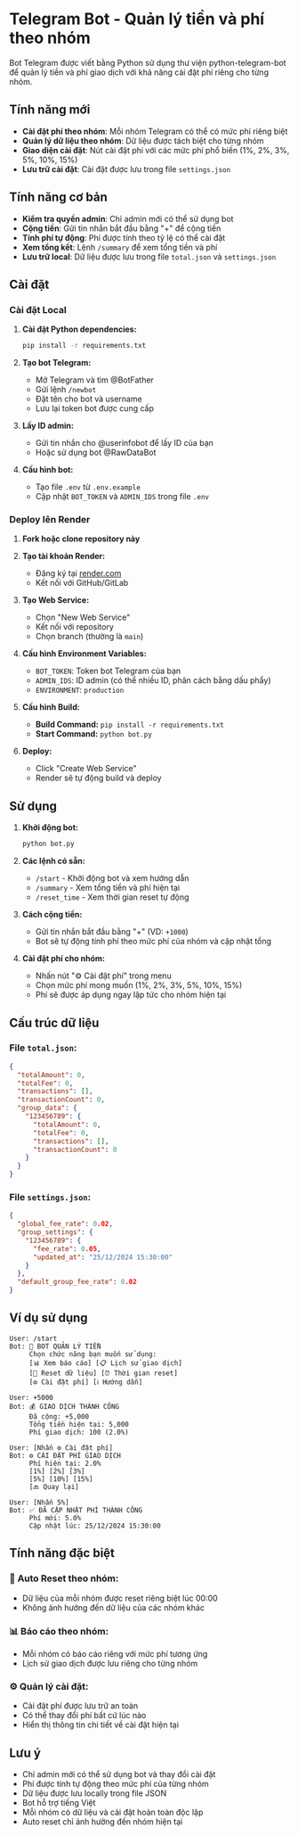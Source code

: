 # Telegram Bot - Quản lý tiền và phí theo nhóm

Bot Telegram được viết bằng Python sử dụng thư viện python-telegram-bot để quản lý tiền và phí giao dịch với khả năng cài đặt phí riêng cho từng nhóm.

## Tính năng mới

- **Cài đặt phí theo nhóm**: Mỗi nhóm Telegram có thể có mức phí riêng biệt
- **Quản lý dữ liệu theo nhóm**: Dữ liệu được tách biệt cho từng nhóm
- **Giao diện cài đặt**: Nút cài đặt phí với các mức phí phổ biến (1%, 2%, 3%, 5%, 10%, 15%)
- **Lưu trữ cài đặt**: Cài đặt được lưu trong file `settings.json`

## Tính năng cơ bản

- **Kiểm tra quyền admin**: Chỉ admin mới có thể sử dụng bot
- **Cộng tiền**: Gửi tin nhắn bắt đầu bằng "+" để cộng tiền
- **Tính phí tự động**: Phí được tính theo tỷ lệ có thể cài đặt
- **Xem tổng kết**: Lệnh `/summary` để xem tổng tiền và phí
- **Lưu trữ local**: Dữ liệu được lưu trong file `total.json` và `settings.json`

## Cài đặt

### Cài đặt Local

1. **Cài đặt Python dependencies:**
   ```bash
   pip install -r requirements.txt
   ```

2. **Tạo bot Telegram:**
   - Mở Telegram và tìm @BotFather
   - Gửi lệnh `/newbot`
   - Đặt tên cho bot và username
   - Lưu lại token bot được cung cấp

3. **Lấy ID admin:**
   - Gửi tin nhắn cho @userinfobot để lấy ID của bạn
   - Hoặc sử dụng bot @RawDataBot

4. **Cấu hình bot:**
   - Tạo file `.env` từ `.env.example`
   - Cập nhật `BOT_TOKEN` và `ADMIN_IDS` trong file `.env`

### Deploy lên Render

1. **Fork hoặc clone repository này**

2. **Tạo tài khoản Render:**
   - Đăng ký tại [render.com](https://render.com)
   - Kết nối với GitHub/GitLab

3. **Tạo Web Service:**
   - Chọn "New Web Service"
   - Kết nối với repository
   - Chọn branch (thường là `main`)

4. **Cấu hình Environment Variables:**
   - `BOT_TOKEN`: Token bot Telegram của bạn
   - `ADMIN_IDS`: ID admin (có thể nhiều ID, phân cách bằng dấu phẩy)
   - `ENVIRONMENT`: `production`

5. **Cấu hình Build:**
   - **Build Command:** `pip install -r requirements.txt`
   - **Start Command:** `python bot.py`

6. **Deploy:**
   - Click "Create Web Service"
   - Render sẽ tự động build và deploy

## Sử dụng

1. **Khởi động bot:**
   ```bash
   python bot.py
   ```

2. **Các lệnh có sẵn:**
   - `/start` - Khởi động bot và xem hướng dẫn
   - `/summary` - Xem tổng tiền và phí hiện tại
   - `/reset_time` - Xem thời gian reset tự động

3. **Cách cộng tiền:**
   - Gửi tin nhắn bắt đầu bằng "+" (VD: `+1000`)
   - Bot sẽ tự động tính phí theo mức phí của nhóm và cập nhật tổng

4. **Cài đặt phí cho nhóm:**
   - Nhấn nút "⚙️ Cài đặt phí" trong menu
   - Chọn mức phí mong muốn (1%, 2%, 3%, 5%, 10%, 15%)
   - Phí sẽ được áp dụng ngay lập tức cho nhóm hiện tại

## Cấu trúc dữ liệu

### File `total.json`:
```json
{
  "totalAmount": 0,
  "totalFee": 0,
  "transactions": [],
  "transactionCount": 0,
  "group_data": {
    "123456789": {
      "totalAmount": 0,
      "totalFee": 0,
      "transactions": [],
      "transactionCount": 0
    }
  }
}
```

### File `settings.json`:
```json
{
  "global_fee_rate": 0.02,
  "group_settings": {
    "123456789": {
      "fee_rate": 0.05,
      "updated_at": "25/12/2024 15:30:00"
    }
  },
  "default_group_fee_rate": 0.02
}
```

## Ví dụ sử dụng

```
User: /start
Bot: 🤖 BOT QUẢN LÝ TIỀN
     Chọn chức năng bạn muốn sử dụng:
     [📊 Xem báo cáo] [📋 Lịch sử giao dịch]
     [🔄 Reset dữ liệu] [⏰ Thời gian reset]
     [⚙️ Cài đặt phí] [ℹ️ Hướng dẫn]

User: +5000
Bot: 💰 GIAO DỊCH THÀNH CÔNG
     Đã cộng: +5,000
     Tổng tiền hiện tại: 5,000
     Phí giao dịch: 100 (2.0%)

User: [Nhấn ⚙️ Cài đặt phí]
Bot: ⚙️ CÀI ĐẶT PHÍ GIAO DỊCH
     Phí hiện tại: 2.0%
     [1%] [2%] [3%]
     [5%] [10%] [15%]
     [🔙 Quay lại]

User: [Nhấn 5%]
Bot: ✅ ĐÃ CẬP NHẬT PHÍ THÀNH CÔNG
     Phí mới: 5.0%
     Cập nhật lúc: 25/12/2024 15:30:00
```

## Tính năng đặc biệt

### 🔄 **Auto Reset theo nhóm:**
- Dữ liệu của mỗi nhóm được reset riêng biệt lúc 00:00
- Không ảnh hưởng đến dữ liệu của các nhóm khác

### 📊 **Báo cáo theo nhóm:**
- Mỗi nhóm có báo cáo riêng với mức phí tương ứng
- Lịch sử giao dịch được lưu riêng cho từng nhóm

### ⚙️ **Quản lý cài đặt:**
- Cài đặt phí được lưu trữ an toàn
- Có thể thay đổi phí bất cứ lúc nào
- Hiển thị thông tin chi tiết về cài đặt hiện tại

## Lưu ý

- Chỉ admin mới có thể sử dụng bot và thay đổi cài đặt
- Phí được tính tự động theo mức phí của từng nhóm
- Dữ liệu được lưu locally trong file JSON
- Bot hỗ trợ tiếng Việt
- Mỗi nhóm có dữ liệu và cài đặt hoàn toàn độc lập
- Auto reset chỉ ảnh hưởng đến nhóm hiện tại
